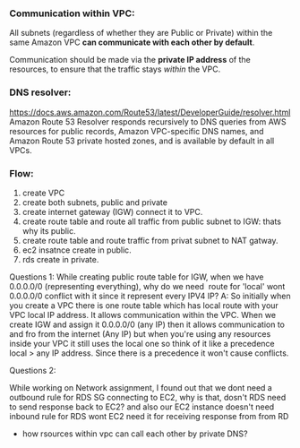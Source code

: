 ### Communication within VPC:

All subnets (regardless of whether they are Public or Private) within the same Amazon VPC **can communicate with each other by default**.

Communication should be made via the **private IP address** of the resources, to ensure that the traffic stays _within_ the VPC.

### DNS resolver:
https://docs.aws.amazon.com/Route53/latest/DeveloperGuide/resolver.html
Amazon Route 53 Resolver responds recursively to DNS queries from AWS resources for public records, Amazon VPC-specific DNS names, and Amazon Route 53 private hosted zones, and is available by default in all VPCs.


### Flow:
1. create VPC
2. create both subnets, public and private
3. create internet gateway (IGW) connect it to VPC.
4. create route table and route all traffic from public subnet to IGW: thats why its public.
5. create route table and route traffic from privat subnet to NAT gatway.
6. ec2 insatnce create in public.
7. rds create in private.


Questions 1:
While creating public route table for IGW, when we have 0.0.0.0/0 (representing everything), why do we need  route for 'local' wont 0.0.0.0/0 conflict with it since it represent every IPV4 IP?
A: So initially when you create a VPC there is one route table which has local route with your VPC local IP address. It allows communication within the VPC. When we create IGW and assign it 0.0.0.0/0 (any IP) then it allows communication to and fro from the internet (Any IP) but when you're using any resources inside your VPC it still uses the local one so think of it like a precedence local > any IP address. Since there is a precedence it won't cause conflicts.

Questions 2:

While working on Network assignment, I found out that we dont need a outbound rule for RDS SG connecting to EC2, why is that, dosn't RDS need to send response back to EC2? and also our EC2 instance doesn't need inbound rule for RDS wont EC2 need it for receiving response from from RD


- how rsources within vpc can call each other by private DNS?



